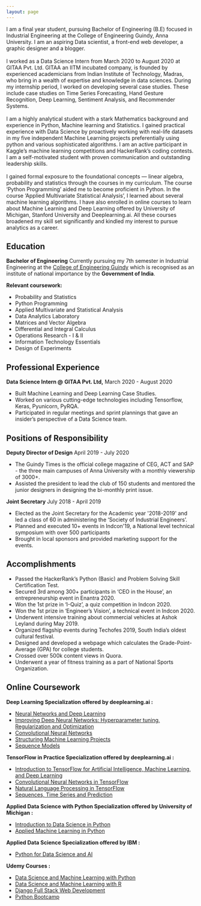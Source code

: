 ```yaml
---
layout: page
---
```


I am a final year student, pursuing Bachelor of Engineering (B.E)
focused in Industrial Engineering at the College of Engineering Guindy,
Anna University. I am an aspiring Data scientist, a front-end web
developer, a graphic designer and a blogger. \
 \
 I worked as a Data Science Intern from March 2020 to August 2020 at GITAA Pvt. Ltd. GITAA an IITM incubated company, is founded by experienced academicians from Indian Institute of Technology, Madras, who bring in a wealth of expertise and knowledge in data sciences. During my internship period, I worked on developing several case studies. These include case studies on Time Series Forecasting, Hand Gesture Recognition, Deep Learning, Sentiment Analysis, and Recommender Systems. \
 \
 I am a highly analytical student with a stark Mathematics background
and experience in Python, Machine learning and Statistics. I gained
practical experience with Data Science by proactively working with
real-life datasets in my five independent Machine Learning projects
preferentially using python and various sophisticated algorithms. I am
an active participant in Kaggle’s machine learning competitions and
HackerRank’s coding contests. I am a self-motivated student with proven
communication and outstanding leadership skills. \
 \
 I gained formal exposure to the foundational concepts — linear algebra,
probability and statistics through the courses in my curriculum. The
course ‘Python Programming’ aided me to become proficient in Python. In
the course ‘Applied Multivariate Statistical Analysis’, I learned about
several machine learning algorithms. I have also enrolled in online
courses to learn about Machine Learning and Deep Learning offered by
University of Michigan, Stanford University and Deeplearning.ai. All
these courses broadened my skill set significantly and kindled my
interest to pursue analytics as a career. 

## Education
**Bachelor of Engineering**
Currently pursuing my 7th semester in Industrial Engineering at the
[College of Engineering Guindy](https://ceg.annauniv.edu/) which is
recognised as an institute of national importance by the **Government of
India**. 

**Relevant coursework:**
-   Probability and Statistics
-   Python Programming
-   Applied Multivariate and Statistical Analysis
-   Data Analytics Laboratory
-   Matrices and Vector Algebra
-   Differential and Integral Calculus
-   Operations Research - I & II
-   Information Technology Essentials
-   Design of Experiments

## Professional Experience
**Data Science Intern @** 
**GITAA Pvt. Ltd,** 
  March 2020 - August 2020
- Built Machine Learning and Deep Learning Case Studies.
- Worked on various cutting-edge technologies including Tensorflow, Keras, Pyunicorn, PyRQA. 
- Participated in regular meetings and sprint plannings that gave an insider’s perspective of a Data Science team.

## Positions of Responsibility
**Deputy Director of Design** 
April 2019 - July 2020 
- The Guindy Times is the official college magazine of CEG, ACT and SAP -
the three main campuses of Anna University with a monthly viewership of
3000+. 
- Assisted the president to lead the club of 150 students and mentored
the junior designers in designing the bi-monthly print issue.

**Joint Secretary**
July 2018 - April 2019
- Elected as the Joint Secretary for the Academic year '2018-2019' and led a class of 60 in administering the ‘Society of Industrial Engineers’. 
- Planned and executed 10+ events in Indcon'19,  a National level technical symposium with over 500 participants
- Brought in local sponsors and provided marketing support for the events.

## Accomplishments
- Passed the HackerRank’s Python (Basic) and Problem Solving Skill Certification Test. 
- Secured 3rd among 300+ participants in ‘CEO in the House’, an entrepreneurship event in Enantra 2020.
- Won the 1st prize in ‘I-Quiz’, a quiz competition in Indcon 2020.
- Won the 1st prize in ‘Engineer’s Vision’, a technical event in Indcon 2020.
- Underwent intensive training about commercial vehicles at Ashok Leyland during May 2019.
- Organized flagship events during Techofes 2019, South India’s oldest cultural festival.
- Designed and developed a webpage which calculates the Grade-Point-Average (GPA) for college students.
- Crossed over 500k content views in Quora.
- Underwent a year of fitness training as a part of National Sports Organization.

## Online Coursework
**Deep Learning Specialization offered by deeplearning.ai :**
-   [Neural Networks and Deep Learning](https://www.coursera.org/account/accomplishments/certificate/JX88VD7YHNY2)
-   [Improving Deep Neural Networks: Hyperparameter tuning, Regularization and Optimization](https://www.coursera.org/account/accomplishments/certificate/6E77TG9T5PB8)
-   [Convolutional Neural Networks](https://www.coursera.org/account/accomplishments/certificate/DN5EWKZBHM58)
-   [Structuring Machine Learning Projects](https://www.coursera.org/account/accomplishments/certificate/TZCP4ML4B7MD)   
-   [Sequence Models](https://www.coursera.org/account/accomplishments/certificate/NN2Q3BNZM73L) 

**TensorFlow in Practice Specialization offered by deeplearning.ai :**
-   [Introduction to TensorFlow for Artificial Intelligence, Machine Learning, and Deep Learning](https://www.coursera.org/account/accomplishments/certificate/AUS6H5CLVAQA)
-   [Convolutional Neural Networks in TensorFlow](https://www.coursera.org/account/accomplishments/certificate/6ZG92JVD3Y84)
-   [Natural Language Processing in TensorFlow](https://www.coursera.org/account/accomplishments/certificate/67WM2GYVDJLW)
-   [Sequences, Time Series and Prediction](https://www.coursera.org/account/accomplishments/certificate/Q5WQXMC52768) 

**Applied Data Science with Python Specialization offered by University
of Michigan :**
-   [Introduction to Data Science in
    Python](https://www.coursera.org/account/accomplishments/verify/LBR6BKFHJE7S)
-   [Applied Machine Learning in
    Python](https://www.coursera.org/account/accomplishments/verify/QWQ7LR4HKT8V)

**Applied Data Science Specialization offered by IBM :**
-   [Python for Data Science and
    AI](https://coursera.org/share/072d95755cd7aa3b02349f81c0a712ca)

**Udemy Courses :**
-   [Data Science and Machine Learning with
    Python](https://www.udemy.com/certificate/UC-806E1H4B/)
-   [Data Science and Machine Learning with
    R](https://www.udemy.com/certificate/UC-ELRTAM1Q/)
-   [Django Full Stack Web
    Development](https://www.udemy.com/certificate/UC-BPZ8XC8V/)
-   [Python
    Bootcamp](https://www.udemy.com/certificate/UC-YR4KI7TP/)
